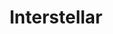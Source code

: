---
layout: post
title: Interstellar
director: Christopher Nolan
year: 2014
cover: https://images.mubicdn.net/images/film/113049/cache-89429-1623408443/image-w1280.jpg
imdb250: true
---